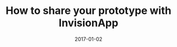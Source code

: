 ---
date: 2017-01-02
title: How to share your prototype with InvisionApp
video_id: X5tcc9jHAV0
description: Sharing and testing your voice prototype with InvisionApp. 
categories:
  - Miscellaneous
resources:
  - name: Source code
    link: https://github.com/skilltemplates/
  - name: Dabble Lab
    link: https://dabblelab.com
type: Video
set: 
set_order: 8
---